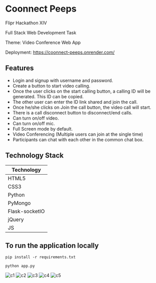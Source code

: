 # Coonnect Peeps

Flipr Hackathon XIV

Full Stack Web Development Task

Theme: Video Conference Web App

Deployment: https://coonnect-peeps.onrender.com/

## Features

- Login and signup with username and password.
- Create a button to start video calling.
- Once the user clicks on the start calling button, a calling ID will be generated. This ID can be copied.
- The other user can enter the ID link shared and join the call.
- Once he/she clicks on Join the call button, the video call will start.
- There is a call disconnect button to disconnect/end calls.
- Can turn on/off video.
- Can turn on/off mic.
- Full Screen mode by default.
- Video Conferencing (Multiple users can join at the single time)
- Participants can chat with each other in the common chat box.

## Technology Stack

| Technology  | 
|-------------|
| HTML5       |
| CSS3        | 
| Python      | 
| PyMongo|                                          
| Flask-socketIO|               
| jQuery |  
| JS|


## To run the application locally


```
pip install -r requirements.txt
```


```
python app.py

```
![c1](https://user-images.githubusercontent.com/82106569/188482719-6a80fd59-2493-4d1a-bdf9-9ba6677e3e20.png)
![c2](https://user-images.githubusercontent.com/82106569/188482722-c1c799c1-8bdd-4e2e-8e6d-fbb847cb528c.png)
![c3](https://user-images.githubusercontent.com/82106569/188482727-b9908f78-2f24-40e3-bb26-fcb41ece59aa.png)
![c4](https://user-images.githubusercontent.com/82106569/188482730-31174b52-3290-47d7-9d0e-f1b883adaa0f.png)
![c5](https://user-images.githubusercontent.com/82106569/188482737-973438d0-eef1-4679-8f12-8661ab30cb02.png)
